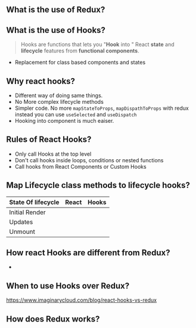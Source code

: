 ## What is the use of Redux?

## What is the use of Hooks?
> Hooks are functions that lets you "**Hook** into " React **state** and **lifecycle** features from **functional components**.
- Replacement for class based components and states

## Why react hooks?
- Different way of doing same things.
- No More complex lifecycle methods
- Simpler code. No more `mapStateToProps`, `mapDispathToProps` with redux instead you can use `useSelected` and `useDispatch`
- Hooking into component is much eaiser.

## Rules of React Hooks?
- Only call Hooks at the top level
- Don't call hooks inside loops, conditions or nested functions
- Call hooks from React Components or Custom Hooks

## Map Lifecycle class methods to lifecycle hooks?

|State Of lifecycle|React|Hooks|
|-----|------|-----|
|Initial Render|
|Updates|
|Unmount|

## How react Hooks are different from Redux?
- 

## When to use Hooks over Redux?


https://www.imaginarycloud.com/blog/react-hooks-vs-redux

## How does Redux works?
